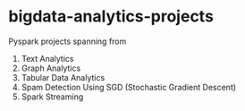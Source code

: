 # bigdata-analytics-projects
Pyspark projects spanning from

1. Text Analytics
2. Graph Analytics
3. Tabular Data Analytics
4. Spam Detection Using SGD (Stochastic Gradient Descent)
5. Spark Streaming
